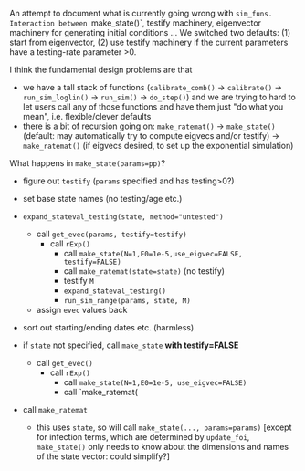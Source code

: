An attempt to document what is currently going wrong with `sim_funs. Interaction between `make_state()`, testify machinery, eigenvector machinery for generating initial conditions ... We switched two defaults: (1) start from eigenvector, (2) use testify machinery if the current parameters have a testing-rate parameter >0.

I think the fundamental design problems are that 

* we have a tall stack of functions (`calibrate_comb()` → `calibrate()` → `run_sim_loglin()` → `run_sim()` → `do_step()`) and we are trying to hard to let users call any of those functions and have them just "do what you mean", i.e. flexible/clever defaults
* there is a bit of recursion going on: `make_ratemat()` → `make_state()` (default: may automatically try to compute eigvecs and/or testify) → `make_ratemat()` (if eigvecs desired, to set up the exponential simulation)

What happens in `make_state(params=pp)`?

* figure out `testify` (`params` specified and has testing>0?)
* set base state names (no testing/age etc.)
* `expand_stateval_testing(state, method="untested")`
   * call `get_evec(params, testify=testify)`
      * call `rExp()`
	     * call `make_state(N=1,E0=1e-5,use_eigvec=FALSE, testify=FALSE)`
		 * call `make_ratemat(state=state)` (no testify)
		 * testify `M`
		 * `expand_stateval_testing()`
		 * `run_sim_range(params, state, M)`
   * assign `evec` values back

* sort out starting/ending dates etc. (harmless)
* if `state` not specified, call `make_state` **with testify=FALSE**
    * call `get_evec()`
	   * call `rExp()`
	       * call `make_state(N=1,E0=1e-5, use_eigvec=FALSE)`
		   * call `make_ratemat(
		          
* call `make_ratemat`

    * this uses `state`, so will call `make_state(..., params=params)` [except for infection terms, which are determined by `update_foi`, `make_state()` only needs to know about the dimensions and names of the state vector: could simplify?]
	
